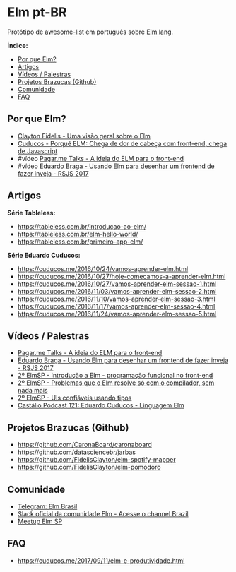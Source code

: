# Elm pt-BR

Protótipo de [awesome-list](https://github.com/sindresorhus/awesome) em português sobre [Elm lang](http://elm-lang.org/).

**Índice:**

- [Por que Elm?](#por-que-elm)
- [Artigos](#artigos)
- [Vídeos / Palestras](#vídeos--palestras)
- [Projetos Brazucas (Github)](#projetos-brazucas-github)
- [Comunidade](#comunidade)
- [FAQ](#faq)


## Por que Elm?

- [Clayton Fidelis - Uma visão geral sobre o Elm](https://medium.com/@fidelisclayton/uma-vis%C3%A3o-geral-sobre-o-elm-b8c65e1aa074)
- [Cuducos - Porquê ELM: Chega de dor de cabeça com front-end, chega de Javascript](https://cuducos.me/2016/09/17/porque-elm.html)
- #vídeo [Pagar.me Talks - A ideia do ELM para o front-end](https://www.youtube.com/watch?v=obdgL5zOjxg)
- #vídeo [Eduardo Braga - Usando Elm para desenhar um frontend de fazer inveja - RSJS 2017](https://www.youtube.com/watch?v=1conZd12GzQ)


## Artigos

**Série Tableless:**

- https://tableless.com.br/introducao-ao-elm/
- https://tableless.com.br/elm-hello-world/
- https://tableless.com.br/primeiro-app-elm/

**Série Eduardo Cuducos:**

- https://cuducos.me/2016/10/24/vamos-aprender-elm.html
- https://cuducos.me/2016/10/27/hoje-comecamos-a-aprender-elm.html
- https://cuducos.me/2016/10/27/vamos-aprender-elm-sessao-1.html
- https://cuducos.me/2016/11/03/vamos-aprender-elm-sessao-2.html
- https://cuducos.me/2016/11/10/vamos-aprender-elm-sessao-3.html
- https://cuducos.me/2016/11/17/vamos-aprender-elm-sessao-4.html
- https://cuducos.me/2016/11/24/vamos-aprender-elm-sessao-5.html


## Vídeos / Palestras

- [Pagar.me Talks - A ideia do ELM para o front-end](https://www.youtube.com/watch?v=obdgL5zOjxg)
- [Eduardo Braga - Usando Elm para desenhar um frontend de fazer inveja - RSJS 2017](https://www.youtube.com/watch?v=1conZd12GzQ)
- [2º ElmSP - Introdução a Elm - programação funcional no front-end](https://www.youtube.com/watch?v=-muLScFUftE)
- [2º ElmSP - Problemas que o Elm resolve só com o compilador, sem nada mais](https://www.youtube.com/watch?v=5fsaFkQRAyA)
- [2º ElmSP - UIs confiáveis usando tipos](https://www.youtube.com/watch?v=cNdfK57smzQ)
- [Castálio Podcast 121: Eduardo Cuducos - Linguagem Elm](https://www.youtube.com/watch?v=rq37oZvUuNw)


## Projetos Brazucas (Github)

- https://github.com/CaronaBoard/caronaboard
- https://github.com/datasciencebr/jarbas
- https://github.com/FidelisClayton/elm-spotify-mapper
- https://github.com/FidelisClayton/elm-pomodoro


## Comunidade
- [Telegram: Elm Brasil](https://telegram.me/elmbrasil)
- [Slack oficial da comunidade Elm - Acesse o channel Brazil](https://elmlang.herokuapp.com/)
- [Meetup Elm SP](https://www.meetup.com/pt-BR/Elm-sp)


## FAQ

- https://cuducos.me/2017/09/11/elm-e-produtividade.html
